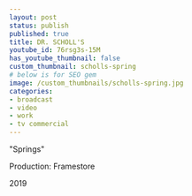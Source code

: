 ```yaml
---
layout: post
status: publish
published: true
title: DR. SCHOLL'S
youtube_id: 76rsg3s-15M
has_youtube_thumbnail: false
custom_thumbnail: scholls-spring
# below is for SEO gem
image: /custom_thumbnails/scholls-spring.jpg
categories:
- broadcast
- video
- work
- tv commercial
---
```

"Springs"

Production: Framestore

2019

